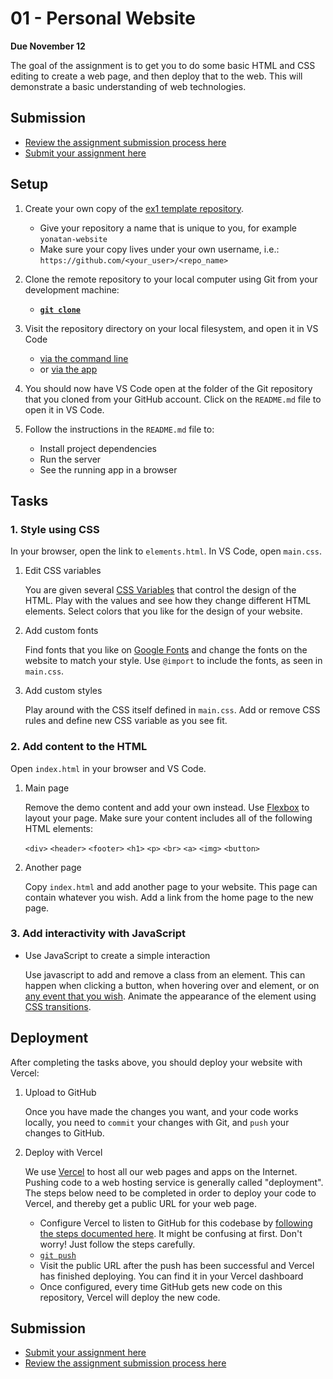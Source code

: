 # 01 - Personal Website

**Due November 12**

The goal of the assignment is to get you to do some basic HTML and CSS editing
to create a web page, and then deploy that to the web. This will demonstrate a
basic understanding of web technologies.

## Submission

- [Review the assignment submission process here](https://github.com/product-jam-2025/course#assignments)
- [Submit your assignment here](https://github.com/product-jam-2025/course/issues/2)

## Setup

1. Create your own copy of the
   [ex1 template repository](https://github.com/product-jam-2025/ex1-template).

   - Give your repository a name that is unique to you, for example
     `yonatan-website`
   - Make sure your copy lives under your own username, i.e.:
     `https://github.com/<your_user>/<repo_name>`

2. Clone the remote repository to your local computer using Git from your
   development machine:
   - **[`git clone`](https://docs.github.com/en/repositories/creating-and-managing-repositories/cloning-a-repository)**
3. Visit the repository directory on your local filesystem, and open it in VS
   Code
   - [via the command line](https://code.visualstudio.com/docs/editor/command-line#_launching-from-command-line)
   - or [via the app](https://code.visualstudio.com/docs/introvideos/basics)
4. You should now have VS Code open at the folder of the Git repository that you
   cloned from your GitHub account. Click on the `README.md` file to open it in
   VS Code.
5. Follow the instructions in the `README.md` file to:
   - Install project dependencies
   - Run the server
   - See the running app in a browser

## Tasks

### 1. Style using CSS

In your browser, open the link to `elements.html`. In VS Code, open `main.css`.

1. Edit CSS variables

   You are given several
   [CSS Variables](https://developer.mozilla.org/en-US/docs/Web/CSS/Using_CSS_custom_properties)
   that control the design of the HTML. Play with the values and see how they
   change different HTML elements. Select colors that you like for the design of
   your website.

2. Add custom fonts

   Find fonts that you like on [Google Fonts](https://fonts.google.com/) and
   change the fonts on the website to match your style. Use `@import` to include
   the fonts, as seen in `main.css`.

3. Add custom styles

   Play around with the CSS itself defined in `main.css`. Add or remove CSS
   rules and define new CSS variable as you see fit.

### 2. Add content to the HTML

Open `index.html` in your browser and VS Code.

1. Main page

   Remove the demo content and add your own instead. Use
   [Flexbox](https://developer.mozilla.org/en-US/docs/Learn/CSS/CSS_layout/Flexbox)
   to layout your page. Make sure your content includes all of the following
   HTML elements:

   `<div>` `<header>` `<footer>` `<h1>` `<p>` `<br>` `<a>` `<img>` `<button>`

2. Another page

   Copy `index.html` and add another page to your website. This page can contain
   whatever you wish. Add a link from the home page to the new page.

### 3. Add interactivity with JavaScript

- Use JavaScript to create a simple interaction

  Use javascript to add and remove a class from an element. This can happen when
  clicking a button, when hovering over and element, or on
  [any event that you wish](https://developer.mozilla.org/en-US/docs/Web/API/EventTarget/addEventListener).
  Animate the appearance of the element using
  [CSS transitions](https://developer.mozilla.org/en-US/docs/Web/CSS/CSS_transitions/Using_CSS_transitions).

## Deployment

After completing the tasks above, you should deploy your website with Vercel:

1. Upload to GitHub

   Once you have made the changes you want, and your code works locally, you
   need to `commit` your changes with Git, and `push` your changes to GitHub.

2. Deploy with Vercel

   We use [Vercel](https://vercel.com) to host all our web pages and apps on the
   Internet. Pushing code to a web hosting service is generally called
   "deployment". The steps below need to be completed in order to deploy your
   code to Vercel, and thereby get a public URL for your web page.

   - Configure Vercel to listen to GitHub for this codebase by
     [following the steps documented here](https://vercel.com/docs/concepts/git#deploying-a-git-repository).
     It might be confusing at first. Don't worry! Just follow the steps
     carefully.
   - [`git push`](https://docs.github.com/en/get-started/using-git/pushing-commits-to-a-remote-repository)
   - Visit the public URL after the push has been successful and Vercel has
     finished deploying. You can find it in your Vercel dashboard
   - Once configured, every time GitHub gets new code on this repository, Vercel
     will deploy the new code.

## Submission

- [Submit your assignment here](https://github.com/product-jam-2025/course/issues/2)
- [Review the assignment submission process here](https://github.com/product-jam-2025/course#assignments)
